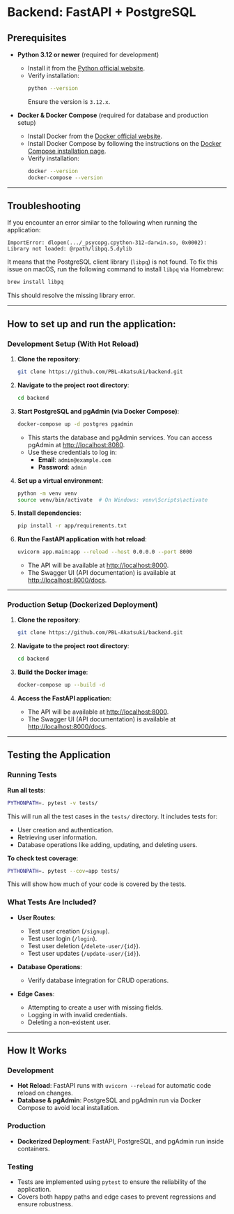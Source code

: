 # Backend: FastAPI + PostgreSQL

## Prerequisites

- **Python 3.12 or newer** (required for development)
  - Install it from the [Python official website](https://www.python.org/downloads/).
  - Verify installation:
    ```bash
    python --version
    ```
    Ensure the version is `3.12.x`.

- **Docker & Docker Compose** (required for database and production setup)
  - Install Docker from the [Docker official website](https://www.docker.com/).
  - Install Docker Compose by following the instructions on the [Docker Compose installation page](https://docs.docker.com/compose/install/).
  - Verify installation:
    ```bash
    docker --version
    docker-compose --version
    ```

---

## Troubleshooting

If you encounter an error similar to the following when running the application:

```
ImportError: dlopen(.../_psycopg.cpython-312-darwin.so, 0x0002): Library not loaded: @rpath/libpq.5.dylib
```

It means that the PostgreSQL client library (`libpq`) is not found. To fix this issue on macOS, run the following command to install `libpq` via Homebrew:

```bash
brew install libpq
```

This should resolve the missing library error.  

---

## How to set up and run the application:

### Development Setup (With Hot Reload)

1. **Clone the repository**:

   ```bash
   git clone https://github.com/PBL-Akatsuki/backend.git
   ```

2. **Navigate to the project root directory**:

   ```bash
   cd backend
   ```

3. **Start PostgreSQL and pgAdmin (via Docker Compose)**:

   ```bash
   docker-compose up -d postgres pgadmin
   ```

   - This starts the database and pgAdmin services. You can access pgAdmin at [http://localhost:8080](http://localhost:8080).
   - Use these credentials to log in:
     - **Email**: `admin@example.com`
     - **Password**: `admin`

4. **Set up a virtual environment**:

   ```bash
   python -m venv venv
   source venv/bin/activate  # On Windows: venv\Scripts\activate
   ```

5. **Install dependencies**:

   ```bash
   pip install -r app/requirements.txt
   ```

6. **Run the FastAPI application with hot reload**:

   ```bash
   uvicorn app.main:app --reload --host 0.0.0.0 --port 8000
   ```

   - The API will be available at [http://localhost:8000](http://localhost:8000).
   - The Swagger UI (API documentation) is available at [http://localhost:8000/docs](http://localhost:8000/docs).

---

### Production Setup (Dockerized Deployment)

1. **Clone the repository**:

   ```bash
   git clone https://github.com/PBL-Akatsuki/backend.git
   ```

2. **Navigate to the project root directory**:

   ```bash
   cd backend
   ```

3. **Build the Docker image**:

   ```bash
   docker-compose up --build -d
   ```

4. **Access the FastAPI application**:

   - The API will be available at [http://localhost:8000](http://localhost:8000).
   - The Swagger UI (API documentation) is available at [http://localhost:8000/docs](http://localhost:8000/docs).

---

## Testing the Application

### Running Tests

**Run all tests**:

```bash
PYTHONPATH=. pytest -v tests/
```

This will run all the test cases in the `tests/` directory. It includes tests for:

- User creation and authentication.
- Retrieving user information.
- Database operations like adding, updating, and deleting users.

**To check test coverage**:

```bash
PYTHONPATH=. pytest --cov=app tests/
```

This will show how much of your code is covered by the tests.

### What Tests Are Included?

- **User Routes**:
  - Test user creation (`/signup`).
  - Test user login (`/login`).
  - Test user deletion (`/delete-user/{id}`).
  - Test user updates (`/update-user/{id}`).

- **Database Operations**:
  - Verify database integration for CRUD operations.

- **Edge Cases**:
  - Attempting to create a user with missing fields.
  - Logging in with invalid credentials.
  - Deleting a non-existent user.

---

## How It Works

### Development

- **Hot Reload**: FastAPI runs with `uvicorn --reload` for automatic code reload on changes.
- **Database & pgAdmin**: PostgreSQL and pgAdmin run via Docker Compose to avoid local installation.

### Production

- **Dockerized Deployment**: FastAPI, PostgreSQL, and pgAdmin run inside containers.

### Testing

- Tests are implemented using `pytest` to ensure the reliability of the application.
- Covers both happy paths and edge cases to prevent regressions and ensure robustness.